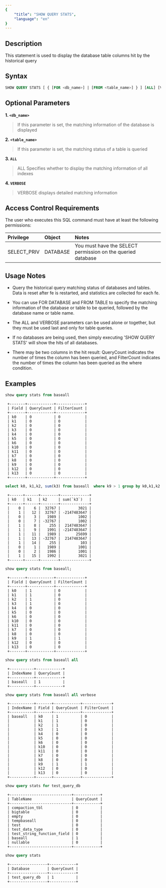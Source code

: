 ```yaml
---
{
    "title": "SHOW QUERY STATS",
    "language": "en"
}
---
```


<!--
Licensed to the Apache Software Foundation (ASF) under one
or more contributor license agreements.  See the NOTICE file
distributed with this work for additional information
regarding copyright ownership.  The ASF licenses this file
to you under the Apache License, Version 2.0 (the
"License"); you may not use this file except in compliance
with the License.  You may obtain a copy of the License at

  http://www.apache.org/licenses/LICENSE-2.0

Unless required by applicable law or agreed to in writing,
software distributed under the License is distributed on an
"AS IS" BASIS, WITHOUT WARRANTIES OR CONDITIONS OF ANY
KIND, either express or implied.  See the License for the
specific language governing permissions and limitations
under the License.
-->

## Description

This statement is used to display the database table columns hit by the historical query

## Syntax

```sql
SHOW QUERY STATS [ { [FOR <db_name>] | [FROM <table_name>] } ] [ALL] [VERBOSE]];
```

## Optional Parameters

**1. `<db_name>`**

> If this parameter is set, the matching information of the database is displayed

**2. `<table_name>`**

> If this parameter is set, the matching status of a table is queried

**3. `ALL`**

> ALL Specifies whether to display the matching information of all indexes

**4. `VERBOSE`**

> VERBOSE displays detailed matching information

## Access Control Requirements

The user who executes this SQL command must have at least the following permissions:

| Privilege          | Object    | Notes              |
|:-------------------|:----------|:-------------------|
| SELECT_PRIV        | DATABASE  | You must have the SELECT permission on the queried database |

## Usage Notes

- Query the historical query matching status of databases and tables. Data is reset after fe is restarted, and statistics are collected for each fe.

- You can use FOR DATABASE and FROM TABLE to specify the matching information of the database or table to be queried, followed by the database name or table name.

- The ALL and VERBOSE parameters can be used alone or together, but they must be used last and only for table queries.

- If no databases are being used, then simply executing 'SHOW QUERY STATS' will show the hits of all databases.

- There may be two columns in the hit result: QueryCount indicates the number of times the column has been queried, and FilterCount indicates the number of times the column has been queried as the where condition.

## Examples

```sql
show query stats from baseall
```

```text
 +-------+------------+-------------+
 | Field | QueryCount | FilterCount |
 +-------+------------+-------------+
 | k0    | 0          | 0           |
 | k1    | 0          | 0           |
 | k2    | 0          | 0           |
 | k3    | 0          | 0           |
 | k4    | 0          | 0           |
 | k5    | 0          | 0           |
 | k6    | 0          | 0           |
 | k10   | 0          | 0           |
 | k11   | 0          | 0           |
 | k7    | 0          | 0           |
 | k8    | 0          | 0           |
 | k9    | 0          | 0           |
 | k12   | 0          | 0           |
 | k13   | 0          | 0           |
 +-------+------------+-------------+
```

```sql
select k0, k1,k2, sum(k3) from baseall  where k9 > 1 group by k0,k1,k2
```

```text
 +------+------+--------+-------------+
 | k0   | k1   | k2     | sum(`k3`)   |
 +------+------+--------+-------------+
 |    0 |    6 |  32767 |        3021 |
 |    1 |   12 |  32767 | -2147483647 |
 |    0 |    3 |   1989 |        1002 |
 |    0 |    7 | -32767 |        1002 |
 |    1 |    8 |    255 |  2147483647 |
 |    1 |    9 |   1991 | -2147483647 |
 |    1 |   11 |   1989 |       25699 |
 |    1 |   13 | -32767 |  2147483647 |
 |    1 |   14 |    255 |         103 |
 |    0 |    1 |   1989 |        1001 |
 |    0 |    2 |   1986 |        1001 |
 |    1 |   15 |   1992 |        3021 |
 +------+------+--------+-------------+
```

 ```sql
show query stats from baseall;
```

```text
 +-------+------------+-------------+
 | Field | QueryCount | FilterCount |
 +-------+------------+-------------+
 | k0    | 1          | 0           |
 | k1    | 1          | 0           |
 | k2    | 1          | 0           |
 | k3    | 1          | 0           |
 | k4    | 0          | 0           |
 | k5    | 0          | 0           |
 | k6    | 0          | 0           |
 | k10   | 0          | 0           |
 | k11   | 0          | 0           |
 | k7    | 0          | 0           |
 | k8    | 0          | 0           |
 | k9    | 1          | 1           |
 | k12   | 0          | 0           |
 | k13   | 0          | 0           |
 +-------+------------+-------------+
```

```sql
show query stats from baseall all
```

```text
 +-----------+------------+
 | IndexName | QueryCount |
 +-----------+------------+
 | baseall   | 1          |
 +-----------+------------+
```

```sql
show query stats from baseall all verbose
```

```text
 +-----------+-------+------------+-------------+
 | IndexName | Field | QueryCount | FilterCount |
 +-----------+-------+------------+-------------+
 | baseall   | k0    | 1          | 0           |
 |           | k1    | 1          | 0           |
 |           | k2    | 1          | 0           |
 |           | k3    | 1          | 0           |
 |           | k4    | 0          | 0           |
 |           | k5    | 0          | 0           |
 |           | k6    | 0          | 0           |
 |           | k10   | 0          | 0           |
 |           | k11   | 0          | 0           |
 |           | k7    | 0          | 0           |
 |           | k8    | 0          | 0           |
 |           | k9    | 1          | 1           |
 |           | k12   | 0          | 0           |
 |           | k13   | 0          | 0           |
 +-----------+-------+------------+-------------+
```

```sql
show query stats for test_query_db
```

```text
 +----------------------------+------------+
 | TableName                  | QueryCount |
 +----------------------------+------------+
 | compaction_tbl             | 0          |
 | bigtable                   | 0          |
 | empty                      | 0          |
 | tempbaseall                | 0          |
 | test                       | 0          |
 | test_data_type             | 0          |
 | test_string_function_field | 0          |
 | baseall                    | 1          |
 | nullable                   | 0          |
 +----------------------------+------------+
```

```sql
show query stats
```

```text
 +-----------------+------------+
 | Database        | QueryCount |
 +-----------------+------------+
 | test_query_db   | 1          |
 +-----------------+------------+
```
